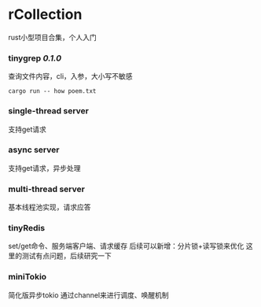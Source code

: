 # rCollection
rust小型项目合集，个人入门
### tinygrep *0.1.0*
查询文件内容，cli，入参，大小写不敏感  
```
cargo run -- how poem.txt
```
### single-thread server
支持get请求
### async server
支持get请求，异步处理
### multi-thread server
基本线程池实现，请求应答
### tinyRedis
set/get命令、服务端客户端、请求缓存
后续可以新增：分片锁+读写锁来优化
这里的测试有点问题，后续研究一下
### miniTokio
简化版异步tokio
通过channel来进行调度、唤醒机制
